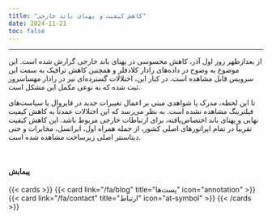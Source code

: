 ```yaml
---
title: "کاهش کیفیت و پهنای باند خارجی"
date: 2024-11-21
toc: false
---
```

---


از بعدازظهر روز اول آذر، کاهش محسوسی در پهنای باند خارجی گزارش شده است. این موضوع به وضوح در داده‌های رادار کلادفلر و همچنین کاهش ترافیک به سمت این سرویس قابل مشاهده است. در کنار این، اختلالات گسترده‌ای نیز در رادار مهساسرور ثبت شده که به نوعی مکمل این مشکل است.

تا این لحظه، مدرک یا شواهدی مبنی بر اعمال تغییرات جدید در فایروال یا سیاست‌های فیلترینگ مشاهده نشده است. به نظر می‌رسد که این اختلالات عمدتاً به کاهش کیفیت نهایی و پهنای باند اختصاص‌یافته، برای ارتباطات خارجی مربوط باشد. این کاهش کیفیت تقریباً در تمام اپراتورهای اصلی کشور، از جمله همراه اول، ایرانسل، مخابرات و حتی دیتاسنتر اصلی زیرساخت مشاهده شده است.

<br>

#### پیمایش

{{< cards >}}
  {{< card link="/fa/blog" title="پست‌ها" icon="annotation" >}}
  {{< card link="/fa/contact" title="ارتباط" icon="at-symbol" >}}
{{< /cards >}}
